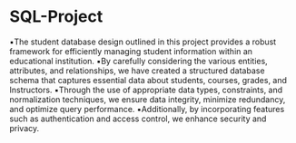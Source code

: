 # SQL-Project
▪️The student database design outlined in this project provides a
robust framework for efficiently managing student information
within an educational institution.
▪️By carefully considering the
various entities, attributes, and relationships, we have created a
structured database schema that captures essential data about
students, courses, grades, and Instructors. 
▪️Through the use of
appropriate data types, constraints, and normalization techniques,
we ensure data integrity, minimize redundancy, and optimize query
performance.
▪️Additionally, by incorporating features such as
authentication and access control, we enhance security and privacy.
